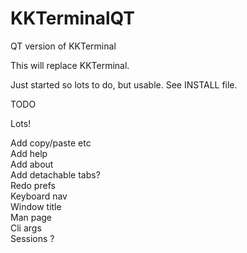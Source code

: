# KKTerminalQT
QT version of KKTerminal

This will replace KKTerminal.

Just started so lots to do, but usable.
See INSTALL file.

TODO

Lots!

Add copy/paste etc<br>
Add help<br>
Add about<br>
Add detachable tabs?<br>
Redo prefs<br>
Keyboard nav<br>
Window title<br>
Man page<br>
Cli args<br>
Sessions ?<br>

